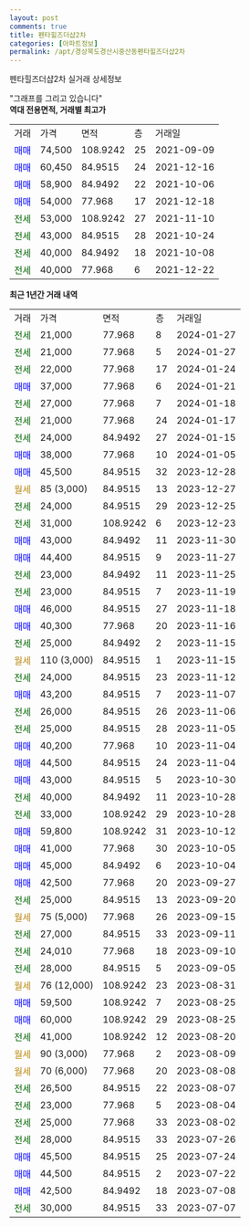 ```yaml
---
layout: post
comments: true
title: 펜타힐즈더샵2차
categories: [아파트정보]
permalink: /apt/경상북도경산시중산동펜타힐즈더샵2차
---
```


펜타힐즈더샵2차 실거래 상세정보

<script type="text/javascript">
  google.charts.load('current', {'packages':['line', 'corechart']});
  google.charts.setOnLoadCallback(drawChart);

  function drawChart() {
    var data = new google.visualization.DataTable();
    data.addColumn('date', '거래일');
    data.addColumn('number', "매매");
    data.addColumn('number', "전세");
    data.addColumn('number', "전매");

    data.addRows([[new Date(Date.parse("2024-01-27")), null, 21000, null], [new Date(Date.parse("2024-01-27")), null, 21000, null], [new Date(Date.parse("2024-01-24")), null, 22000, null], [new Date(Date.parse("2024-01-21")), 37000, null, null], [new Date(Date.parse("2024-01-18")), null, 27000, null], [new Date(Date.parse("2024-01-17")), null, 21000, null], [new Date(Date.parse("2024-01-15")), null, 24000, null], [new Date(Date.parse("2024-01-05")), 38000, null, null], [new Date(Date.parse("2023-12-28")), 45500, null, null], [new Date(Date.parse("2023-12-27")), null, null, null], [new Date(Date.parse("2023-12-25")), null, 24000, null], [new Date(Date.parse("2023-12-23")), null, 31000, null], [new Date(Date.parse("2023-11-30")), 43000, null, null], [new Date(Date.parse("2023-11-27")), 44400, null, null], [new Date(Date.parse("2023-11-25")), null, 23000, null], [new Date(Date.parse("2023-11-19")), null, 23000, null], [new Date(Date.parse("2023-11-18")), 46000, null, null], [new Date(Date.parse("2023-11-16")), 40300, null, null], [new Date(Date.parse("2023-11-15")), null, 25000, null], [new Date(Date.parse("2023-11-15")), null, null, null], [new Date(Date.parse("2023-11-12")), null, 24000, null], [new Date(Date.parse("2023-11-07")), 43200, null, null], [new Date(Date.parse("2023-11-06")), null, 26000, null], [new Date(Date.parse("2023-11-05")), null, 25000, null], [new Date(Date.parse("2023-11-04")), 40200, null, null], [new Date(Date.parse("2023-11-04")), 44500, null, null], [new Date(Date.parse("2023-10-30")), 43000, null, null], [new Date(Date.parse("2023-10-28")), null, 40000, null], [new Date(Date.parse("2023-10-28")), null, 33000, null], [new Date(Date.parse("2023-10-12")), 59800, null, null], [new Date(Date.parse("2023-10-05")), 41000, null, null], [new Date(Date.parse("2023-10-04")), 45000, null, null], [new Date(Date.parse("2023-09-27")), 42500, null, null], [new Date(Date.parse("2023-09-20")), null, 25000, null], [new Date(Date.parse("2023-09-15")), null, null, null], [new Date(Date.parse("2023-09-11")), null, 27000, null], [new Date(Date.parse("2023-09-10")), null, 24010, null], [new Date(Date.parse("2023-09-05")), null, 28000, null], [new Date(Date.parse("2023-08-31")), null, null, null], [new Date(Date.parse("2023-08-25")), 59500, null, null], [new Date(Date.parse("2023-08-25")), 60000, null, null], [new Date(Date.parse("2023-08-20")), null, 41000, null], [new Date(Date.parse("2023-08-09")), null, null, null], [new Date(Date.parse("2023-08-08")), null, null, null], [new Date(Date.parse("2023-08-07")), null, 26500, null], [new Date(Date.parse("2023-08-04")), null, 23000, null], [new Date(Date.parse("2023-08-02")), null, 25000, null], [new Date(Date.parse("2023-07-26")), null, 28000, null], [new Date(Date.parse("2023-07-24")), 45500, null, null], [new Date(Date.parse("2023-07-22")), 44500, null, null], [new Date(Date.parse("2023-07-08")), 42500, null, null], [new Date(Date.parse("2023-07-07")), null, 30000, null]]);

    var options = {
      hAxis: {
        format: 'yyyy/MM/dd'
      },    
      lineWidth: 0,
      pointsVisible: true,    
      title: '최근 1년간 유형별 실거래가 분포',
      legend: { position: 'bottom' }
    };

    var formatter = new google.visualization.NumberFormat({pattern:'###,###'} );
    formatter.format(data, 1);
    formatter.format(data, 2);
    
    setTimeout(function() {
        var chart = new google.visualization.LineChart(document.getElementById('columnchart_material'));
        chart.draw(data, (options));
        document.getElementById('loading').style.display = 'none';
    }, 200);
  }
</script>


<div id="loading" style="z-index:20; display: block; margin-left: 0px">"그래프를 그리고 있습니다"</div>
<div id="columnchart_material" style="width: 95%; margin-left: 0px; display: block"></div>
<!-- contents start -->
<b>역대 전용면적, 거래별 최고가</b>
<table class="sortable">
    <tr>
      <td>거래</td>
      <td>가격</td>
      <td>면적</td>
      <td>층</td>
      <td>거래일</td>
    </tr>
        <tr>
          <td><a style="color: blue">매매</a></td>
          <td>74,500</td>
          <td>108.9242</td>
          <td>25</td>
          <td>2021-09-09</td>
        </tr>            <tr>
          <td><a style="color: blue">매매</a></td>
          <td>60,450</td>
          <td>84.9515</td>
          <td>24</td>
          <td>2021-12-16</td>
        </tr>            <tr>
          <td><a style="color: blue">매매</a></td>
          <td>58,900</td>
          <td>84.9492</td>
          <td>22</td>
          <td>2021-10-06</td>
        </tr>            <tr>
          <td><a style="color: blue">매매</a></td>
          <td>54,000</td>
          <td>77.968</td>
          <td>17</td>
          <td>2021-12-18</td>
        </tr>        
        <tr>
              <td><a style="color: darkgreen">전세</a></td>
              <td>53,000</td>
              <td>108.9242</td>
              <td>27</td>
              <td>2021-11-10</td>
            </tr>            <tr>
              <td><a style="color: darkgreen">전세</a></td>
              <td>43,000</td>
              <td>84.9515</td>
              <td>28</td>
              <td>2021-10-24</td>
            </tr>            <tr>
              <td><a style="color: darkgreen">전세</a></td>
              <td>40,000</td>
              <td>84.9492</td>
              <td>18</td>
              <td>2021-10-08</td>
            </tr>            <tr>
              <td><a style="color: darkgreen">전세</a></td>
              <td>40,000</td>
              <td>77.968</td>
              <td>6</td>
              <td>2021-12-22</td>
            </tr>        
    
</table>

<b>최근 1년간 거래 내역</b>

<table class="sortable">
    <tr>
      <td>거래</td>
      <td>가격</td>
      <td>면적</td>
      <td>층</td>
      <td>거래일</td>
    </tr>
    <tr>
      <td><a style="color: darkgreen">전세</a></td>
      <td>21,000</td>
      <td>77.968</td>
      <td>8</td>
      <td>2024-01-27</td>
    </tr>          <tr>
      <td><a style="color: darkgreen">전세</a></td>
      <td>21,000</td>
      <td>77.968</td>
      <td>5</td>
      <td>2024-01-27</td>
    </tr>          <tr>
      <td><a style="color: darkgreen">전세</a></td>
      <td>22,000</td>
      <td>77.968</td>
      <td>17</td>
      <td>2024-01-24</td>
    </tr>          <tr>
      <td><a style="color: blue">매매</a></td>
      <td>37,000</td>
      <td>77.968</td>
      <td>6</td>
      <td>2024-01-21</td>
    </tr>          <tr>
      <td><a style="color: darkgreen">전세</a></td>
      <td>27,000</td>
      <td>77.968</td>
      <td>7</td>
      <td>2024-01-18</td>
    </tr>          <tr>
      <td><a style="color: darkgreen">전세</a></td>
      <td>21,000</td>
      <td>77.968</td>
      <td>24</td>
      <td>2024-01-17</td>
    </tr>          <tr>
      <td><a style="color: darkgreen">전세</a></td>
      <td>24,000</td>
      <td>84.9492</td>
      <td>27</td>
      <td>2024-01-15</td>
    </tr>          <tr>
      <td><a style="color: blue">매매</a></td>
      <td>38,000</td>
      <td>77.968</td>
      <td>10</td>
      <td>2024-01-05</td>
    </tr>          <tr>
      <td><a style="color: blue">매매</a></td>
      <td>45,500</td>
      <td>84.9515</td>
      <td>32</td>
      <td>2023-12-28</td>
    </tr>          <tr>
      <td><a style="color: darkgoldenrod">월세</a></td>
      <td>85 (3,000)</td>
      <td>84.9515</td>
      <td>13</td>
      <td>2023-12-27</td>
    </tr>          <tr>
      <td><a style="color: darkgreen">전세</a></td>
      <td>24,000</td>
      <td>84.9515</td>
      <td>29</td>
      <td>2023-12-25</td>
    </tr>          <tr>
      <td><a style="color: darkgreen">전세</a></td>
      <td>31,000</td>
      <td>108.9242</td>
      <td>6</td>
      <td>2023-12-23</td>
    </tr>          <tr>
      <td><a style="color: blue">매매</a></td>
      <td>43,000</td>
      <td>84.9492</td>
      <td>11</td>
      <td>2023-11-30</td>
    </tr>          <tr>
      <td><a style="color: blue">매매</a></td>
      <td>44,400</td>
      <td>84.9515</td>
      <td>9</td>
      <td>2023-11-27</td>
    </tr>          <tr>
      <td><a style="color: darkgreen">전세</a></td>
      <td>23,000</td>
      <td>84.9492</td>
      <td>11</td>
      <td>2023-11-25</td>
    </tr>          <tr>
      <td><a style="color: darkgreen">전세</a></td>
      <td>23,000</td>
      <td>84.9515</td>
      <td>7</td>
      <td>2023-11-19</td>
    </tr>          <tr>
      <td><a style="color: blue">매매</a></td>
      <td>46,000</td>
      <td>84.9515</td>
      <td>27</td>
      <td>2023-11-18</td>
    </tr>          <tr>
      <td><a style="color: blue">매매</a></td>
      <td>40,300</td>
      <td>77.968</td>
      <td>20</td>
      <td>2023-11-16</td>
    </tr>          <tr>
      <td><a style="color: darkgreen">전세</a></td>
      <td>25,000</td>
      <td>84.9492</td>
      <td>2</td>
      <td>2023-11-15</td>
    </tr>          <tr>
      <td><a style="color: darkgoldenrod">월세</a></td>
      <td>110 (3,000)</td>
      <td>84.9515</td>
      <td>1</td>
      <td>2023-11-15</td>
    </tr>          <tr>
      <td><a style="color: darkgreen">전세</a></td>
      <td>24,000</td>
      <td>84.9515</td>
      <td>23</td>
      <td>2023-11-12</td>
    </tr>          <tr>
      <td><a style="color: blue">매매</a></td>
      <td>43,200</td>
      <td>84.9515</td>
      <td>7</td>
      <td>2023-11-07</td>
    </tr>          <tr>
      <td><a style="color: darkgreen">전세</a></td>
      <td>26,000</td>
      <td>84.9515</td>
      <td>26</td>
      <td>2023-11-06</td>
    </tr>          <tr>
      <td><a style="color: darkgreen">전세</a></td>
      <td>25,000</td>
      <td>84.9515</td>
      <td>28</td>
      <td>2023-11-05</td>
    </tr>          <tr>
      <td><a style="color: blue">매매</a></td>
      <td>40,200</td>
      <td>77.968</td>
      <td>10</td>
      <td>2023-11-04</td>
    </tr>          <tr>
      <td><a style="color: blue">매매</a></td>
      <td>44,500</td>
      <td>84.9515</td>
      <td>24</td>
      <td>2023-11-04</td>
    </tr>          <tr>
      <td><a style="color: blue">매매</a></td>
      <td>43,000</td>
      <td>84.9515</td>
      <td>5</td>
      <td>2023-10-30</td>
    </tr>          <tr>
      <td><a style="color: darkgreen">전세</a></td>
      <td>40,000</td>
      <td>84.9492</td>
      <td>11</td>
      <td>2023-10-28</td>
    </tr>          <tr>
      <td><a style="color: darkgreen">전세</a></td>
      <td>33,000</td>
      <td>108.9242</td>
      <td>29</td>
      <td>2023-10-28</td>
    </tr>          <tr>
      <td><a style="color: blue">매매</a></td>
      <td>59,800</td>
      <td>108.9242</td>
      <td>31</td>
      <td>2023-10-12</td>
    </tr>          <tr>
      <td><a style="color: blue">매매</a></td>
      <td>41,000</td>
      <td>77.968</td>
      <td>30</td>
      <td>2023-10-05</td>
    </tr>          <tr>
      <td><a style="color: blue">매매</a></td>
      <td>45,000</td>
      <td>84.9492</td>
      <td>6</td>
      <td>2023-10-04</td>
    </tr>          <tr>
      <td><a style="color: blue">매매</a></td>
      <td>42,500</td>
      <td>77.968</td>
      <td>20</td>
      <td>2023-09-27</td>
    </tr>          <tr>
      <td><a style="color: darkgreen">전세</a></td>
      <td>25,000</td>
      <td>84.9515</td>
      <td>13</td>
      <td>2023-09-20</td>
    </tr>          <tr>
      <td><a style="color: darkgoldenrod">월세</a></td>
      <td>75 (5,000)</td>
      <td>77.968</td>
      <td>26</td>
      <td>2023-09-15</td>
    </tr>          <tr>
      <td><a style="color: darkgreen">전세</a></td>
      <td>27,000</td>
      <td>84.9515</td>
      <td>33</td>
      <td>2023-09-11</td>
    </tr>          <tr>
      <td><a style="color: darkgreen">전세</a></td>
      <td>24,010</td>
      <td>77.968</td>
      <td>18</td>
      <td>2023-09-10</td>
    </tr>          <tr>
      <td><a style="color: darkgreen">전세</a></td>
      <td>28,000</td>
      <td>84.9515</td>
      <td>5</td>
      <td>2023-09-05</td>
    </tr>          <tr>
      <td><a style="color: darkgoldenrod">월세</a></td>
      <td>76 (12,000)</td>
      <td>108.9242</td>
      <td>23</td>
      <td>2023-08-31</td>
    </tr>          <tr>
      <td><a style="color: blue">매매</a></td>
      <td>59,500</td>
      <td>108.9242</td>
      <td>7</td>
      <td>2023-08-25</td>
    </tr>          <tr>
      <td><a style="color: blue">매매</a></td>
      <td>60,000</td>
      <td>108.9242</td>
      <td>29</td>
      <td>2023-08-25</td>
    </tr>          <tr>
      <td><a style="color: darkgreen">전세</a></td>
      <td>41,000</td>
      <td>108.9242</td>
      <td>12</td>
      <td>2023-08-20</td>
    </tr>          <tr>
      <td><a style="color: darkgoldenrod">월세</a></td>
      <td>90 (3,000)</td>
      <td>77.968</td>
      <td>2</td>
      <td>2023-08-09</td>
    </tr>          <tr>
      <td><a style="color: darkgoldenrod">월세</a></td>
      <td>70 (6,000)</td>
      <td>77.968</td>
      <td>20</td>
      <td>2023-08-08</td>
    </tr>          <tr>
      <td><a style="color: darkgreen">전세</a></td>
      <td>26,500</td>
      <td>84.9515</td>
      <td>22</td>
      <td>2023-08-07</td>
    </tr>          <tr>
      <td><a style="color: darkgreen">전세</a></td>
      <td>23,000</td>
      <td>77.968</td>
      <td>5</td>
      <td>2023-08-04</td>
    </tr>          <tr>
      <td><a style="color: darkgreen">전세</a></td>
      <td>25,000</td>
      <td>77.968</td>
      <td>33</td>
      <td>2023-08-02</td>
    </tr>          <tr>
      <td><a style="color: darkgreen">전세</a></td>
      <td>28,000</td>
      <td>84.9515</td>
      <td>33</td>
      <td>2023-07-26</td>
    </tr>          <tr>
      <td><a style="color: blue">매매</a></td>
      <td>45,500</td>
      <td>84.9515</td>
      <td>25</td>
      <td>2023-07-24</td>
    </tr>          <tr>
      <td><a style="color: blue">매매</a></td>
      <td>44,500</td>
      <td>84.9515</td>
      <td>2</td>
      <td>2023-07-22</td>
    </tr>          <tr>
      <td><a style="color: blue">매매</a></td>
      <td>42,500</td>
      <td>84.9492</td>
      <td>18</td>
      <td>2023-07-08</td>
    </tr>          <tr>
      <td><a style="color: darkgreen">전세</a></td>
      <td>30,000</td>
      <td>84.9515</td>
      <td>33</td>
      <td>2023-07-07</td>
    </tr>      </table>
<!-- contents end -->    


